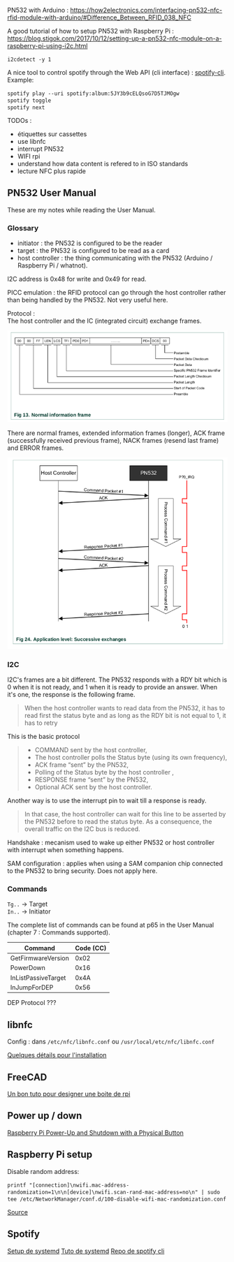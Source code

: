 PN532 with Arduino : https://how2electronics.com/interfacing-pn532-nfc-rfid-module-with-arduino/#Difference_Between_RFID_038_NFC

A good tutorial of how to setup PN532 with Raspberry Pi : https://blog.stigok.com/2017/10/12/setting-up-a-pn532-nfc-module-on-a-raspberry-pi-using-i2c.html

```shell
i2cdetect -y 1
```

A nice tool to control spotify through the Web API (cli interface) : [spotify-cli](https://github.com/ledesmablt/spotify-cli).  
Example:
```shell
spotify play --uri spotify:album:5JY3b9cELQsoG7D5TJMOgw
spotify toggle
spotify next
```


TODOs :
 - étiquettes sur cassettes
 - use libnfc
 - interrupt PN532
 - WIFI rpi
 - understand how data content is refered to in ISO standards
 - lecture NFC plus rapide

## PN532 User Manual

These are my notes while reading the User Manual.

### Glossary

 - initiator : the PN532 is configured to be the reader
 - target : the PN532 is configured to be read as a card
 - host controller : the thing communicating with the PN532 (Arduino / Raspberry Pi / whatnot).

I2C address is 0x48 for write and 0x49 for read.

PICC emulation : the RFID protocol can go through the host controller rather than being handled by the PN532. Not very useful here.

Protocol :  
The host controller and the IC (integrated circuit) exchange frames.

![frames](frame_structure.png)

There are normal frames, extended information frames (longer), ACK frame (successfully received previous frame), NACK frames (resend last frame) and ERROR frames.

![dialog](dialog_structure.png)

### I2C

I2C's frames are a bit different. The PN532 responds with a RDY bit which is 0 when it is not ready, and 1 when it is ready to provide an answer. When it's one, the response is the following frame.

> When the host controller wants to read data from the PN532, it has to read first the status byte and as long as the RDY bit is not equal to 1, it has to retry

This is the basic protocol
> - COMMAND sent by the host controller,
> - The host controller polls the Status byte (using its own frequency),
> - ACK frame “sent” by the PN532,
> - Polling of the Status byte by the host controller ,
> - RESPONSE frame “sent” by the PN532,
> - Optional ACK sent by the host controller.

Another way is to use the interrupt pin to wait till a response is ready.
>In that case, the host controller can wait for this line to be asserted by the PN532 before to read the status byte. As a consequence, the overall traffic on the I2C bus is reduced.

Handshake : mecanism used to wake up either PN532 or host controller with interrupt when something happens.

SAM configuration : applies when using a SAM companion chip connected to the PN532 to bring security. Does not apply here.

### Commands

`Tg..` -> Target  
`In..` -> Initiator

The complete list of commands can be found at p65 in the User Manual (chapter 7 : Commands supported).

|Command|Code (CC)|
|--|--|
|GetFirmwareVersion|0x02|
|PowerDown|0x16|
|InListPassiveTarget|0x4A|
|InJumpForDEP|0x56|



DEP Protocol ???

## libnfc

Config : dans `/etc/nfc/libnfc.conf` ou `/usr/local/etc/nfc/libnfc.conf`

[Quelques détails pour l'installation](https://github.com/nfc-tools/libnfc/issues/534)

## FreeCAD

[Un bon tuto pour designer une boite de rpi](https://www.framboise314.fr/un-boitier-de-raspberry-pi-4-avec-freecad/)

## Power up / down

[Raspberry Pi Power-Up and Shutdown with a Physical Button](https://embeddedcomputing.com/technology/open-source/development-kits/raspberry-pi-power-up-and-shutdown-with-a-physical-button)

## Raspberry Pi setup

Disable random address: 
```shell
printf "[connection]\nwifi.mac-address-randomization=1\n\n[device]\nwifi.scan-rand-mac-address=no\n" | sudo tee /etc/NetworkManager/conf.d/100-disable-wifi-mac-randomization.conf
```
[Source](https://raspberrypi.stackexchange.com/questions/68513/pi-using-a-random-mac-address-after-every-reboot-how-do-i-stop-this-behavior)

## Spotify

[Setup de systemd](https://spotifyd.github.io/spotifyd/installation/Raspberry-Pi.html)
[Tuto de systemd](https://www.digitalocean.com/community/tutorials/understanding-systemd-units-and-unit-files)
[Repo de spotify cli](https://github.com/ledesmablt/spotify-cli)
